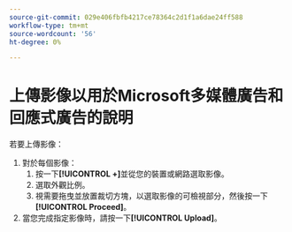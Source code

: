 ```yaml
---
source-git-commit: 029e406fbfb4217ce78364c2d1f1a6dae24ff588
workflow-type: tm+mt
source-wordcount: '56'
ht-degree: 0%

---
```

# 上傳影像以用於Microsoft多媒體廣告和回應式廣告的說明

<!-- Only part of the "Image" field description -->

若要上傳影像：

1. 對於每個影像：
   1. 按一下&#x200B;**[!UICONTROL +]**&#x200B;並從您的裝置或網路選取影像。
   1. 選取外觀比例。
   1. 視需要拖曳並放置裁切方塊，以選取影像的可檢視部分，然後按一下&#x200B;**[!UICONTROL Proceed]**。
1. 當您完成指定影像時，請按一下&#x200B;**[!UICONTROL Upload]**。
